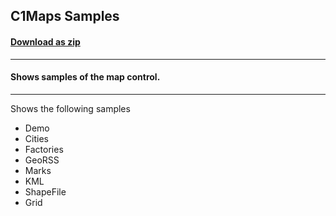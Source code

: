 ## C1Maps Samples
#### [Download as zip](https://grapecity.github.io/DownGit/#/home?url=https://github.com/GrapeCity/ComponentOne-WPF-Samples/tree/master/NET_462/Maps/CS/MapsSamples)
____
#### Shows samples of the map control.
____
Shows the following samples

* Demo
* Cities
* Factories
* GeoRSS
* Marks
* KML
* ShapeFile
* Grid
